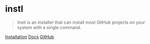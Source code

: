 # instl

> Instl is an installer that can install most GitHub projects on your system with a single command.

[Installation](installation.md)
[Docs](docs.md)
[GitHub](https://github.com/instl-sh/instl)
